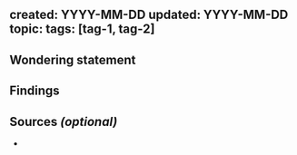 created: YYYY-MM-DD
updated: YYYY-MM-DD
topic: <topic-title>
tags: [tag-1, tag-2]
---

## Wondering statement

<briefly state the question or curiosity>

## Findings

<summarize key points as bullet items or paragraphs>

## Sources _(optional)_

- <source or note>
